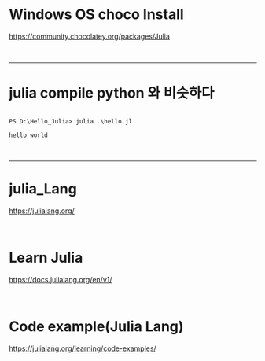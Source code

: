 # Windows OS choco Install

https://community.chocolatey.org/packages/Julia

<br>

<hr>

# julia compile python 와 비슷하다

```

PS D:\Hello_Julia> julia .\hello.jl

hello world

```

<br>

<hr>

# julia_Lang

https://julialang.org/

<br>

# Learn Julia

https://docs.julialang.org/en/v1/

<br>

# Code example(Julia Lang)

 https://julialang.org/learning/code-examples/

